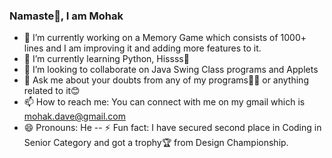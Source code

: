 ### Namaste🙏, I am Mohak

- 🔭 I’m currently working on a Memory Game which consists of 1000+ lines and I am improving it and adding more features to it.
- 🌱 I’m currently learning Python, Hissss🐍
- 👯 I’m looking to collaborate on Java Swing Class programs and Applets
- 💬 Ask me about your doubts from any of my programs👨‍💻 or anything related to it😊
- 📫 How to reach me: You can connect with me on my gmail which is mohak.dave@gmail.com
- 😄 Pronouns: He
-- ⚡ Fun fact: I have secured second place in Coding in Senior Category and got a trophy🏆 from Design Championship.


<!--
**MohakDave/MohakDave** is a ✨ _special_ ✨ repository because its `README.md` (this file) appears on your GitHub profile.

Here are some ideas to get you started:

-->
